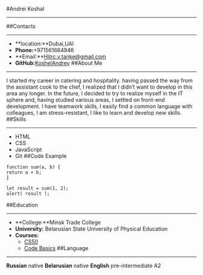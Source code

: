 #Andrei Koshal
****
##Contacts
****
- **location:**Dubai,UAI
- **Phone:**+971561684946
- **Email:**Hitrc.v.tanke@gmail.com
- **GitHub:**[KoshelAndrey](https://github.com/KoshelAndrey)
##About Me
****
I started my career in catering and hospitality. having passed the way from the assistant cook to the chef, I realized that I didn’t want to develop in this area any longer. 
 In the future, I decided to try to realize myself in the IT sphere and, having studied various areas, I settled on front-end development.
  I have teamwork skills, I easily find a common language with colleagues, I am stress-resistant, I like to learn and develop new skills.
  ##Skills
  ****
  - HTML
  - CSS
  - JavaScript
  - Git
  ##Code Example
  ```
  function sum(a, b) {
  return a + b;
}

let result = sum(1, 2);
alert( result );
```
##Education
****
- **College:**Minsk Trade College
- **University:** Belarusian State University of Physical Education
- **Courses:**
    + [CS50](https://www.youtube.com/watch?v=Sy_wba7l1UU&list=PLawfWYMUziZqyUL5QDLVbe3j5BKWj42E5)
    + [Code Basics](https://code-basics.com/ru)
##Language
****
**Russian** native
**Belarusian** native
**English** pre-intermediate A2

